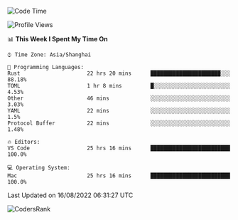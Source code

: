 <!--START_SECTION:waka-->
![Code Time](http://img.shields.io/badge/Code%20Time-1%2C624%20hrs%2058%20mins-blue)

![Profile Views](http://img.shields.io/badge/Profile%20Views-55-blue)

📊 **This Week I Spent My Time On** 

```text
⌚︎ Time Zone: Asia/Shanghai

💬 Programming Languages: 
Rust                     22 hrs 20 mins      ██████████████████████░░░   88.18% 
TOML                     1 hr 8 mins         █░░░░░░░░░░░░░░░░░░░░░░░░   4.53% 
Other                    46 mins             ░░░░░░░░░░░░░░░░░░░░░░░░░   3.03% 
YAML                     22 mins             ░░░░░░░░░░░░░░░░░░░░░░░░░   1.5% 
Protocol Buffer          22 mins             ░░░░░░░░░░░░░░░░░░░░░░░░░   1.48%

🔥 Editors: 
VS Code                  25 hrs 16 mins      █████████████████████████   100.0%

💻 Operating System: 
Mac                      25 hrs 16 mins      █████████████████████████   100.0%

```


 Last Updated on 16/08/2022 06:31:27 UTC
<!--END_SECTION:waka-->

![CodersRank](https://cr-skills-chart-widget.azurewebsites.net/api/api?username=BugenZhao&padding=16&tooltip=true&branding=false&sort-by-score=true&skills=Rust%2C%20Swift%2C%20C%2C%20TypeScript%2C%20Java%2C%20Go%2C%20Dart%2C%20C%2B%2B%2C%20Python%2C%20Assembly%2C%20Shell%2C%20Kotlin)
